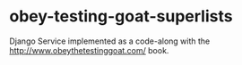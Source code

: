 # obey-testing-goat-superlists
Django Service implemented as a code-along with the http://www.obeythetestinggoat.com/ book.
